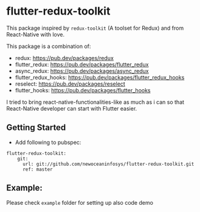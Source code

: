 # flutter-redux-toolkit
This package inspired by `redux-toolkit` (A toolset for Redux) and from React-Native with love.

This package is a combination of:
- redux: https://pub.dev/packages/redux
- flutter_redux: https://pub.dev/packages/flutter_redux
- async_redux: https://pub.dev/packages/async_redux
- flutter_redux_hooks: https://pub.dev/packages/flutter_redux_hooks
- reselect: https://pub.dev/packages/reselect
- flutter_hooks: https://pub.dev/packages/flutter_hooks

I tried to bring react-native-functionalities-like as much as i can so that React-Native developer can start with Flutter easier.

## Getting Started
- Add following to pubspec:
```
flutter-redux-toolkit:
    git:
      url: git://github.com/newoceaninfosys/flutter-redux-toolkit.git
      ref: master
```

## Example:
Please check `example` folder for setting up also code demo
